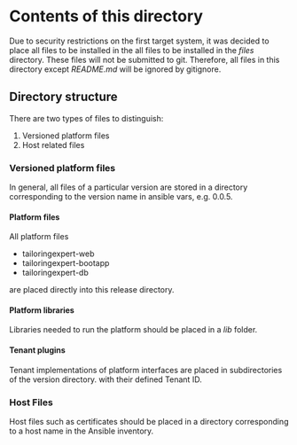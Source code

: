 # Contents of this directory

Due to security restrictions on the first target system, it was decided to place all files to be installed in the
all files to be installed in the _files_ directory. These files will not be submitted to git.
Therefore, all files in this directory except _README.md_ will be ignored by gitignore.

## Directory structure 

There are two types of files to distinguish:

1. Versioned platform files
2. Host related files

### Versioned platform files

In general, all files of a particular version are stored in a directory corresponding to the version name
in ansible vars, e.g. 0.0.5.

#### Platform files

All platform files

- tailoringexpert-web
- tailoringexpert-bootapp
- tailoringexpert-db

are placed directly into this release directory.

#### Platform libraries

Libraries needed to run the platform should be placed in a _lib_ folder.

#### Tenant plugins

Tenant implementations of platform interfaces are placed in subdirectories of the version directory. 
with their defined Tenant ID.

### Host Files

Host files such as certificates should be placed in a directory corresponding to a host name in the Ansible inventory.